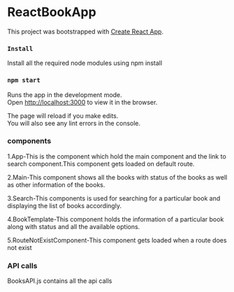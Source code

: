# ReactBookApp
This project was bootstrapped with [Create React App](https://github.com/facebook/create-react-app).

### `Install`

Install all the required node modules using npm install

### `npm start`

Runs the app in the development mode.<br>
Open [http://localhost:3000](http://localhost:3000) to view it in the browser.

The page will reload if you make edits.<br>
You will also see any lint errors in the console.

### components
1.App-This is the component which hold the main component and the link to search component.This component gets loaded on default route.

2.Main-This component shows all the books with status of the books as well as other information of the books.

3.Search-This components is used for searching for a particular book and displaying the list of books accordingly.

4.BookTemplate-This component holds the information of a particular book along with status and all the available options.

5.RouteNotExistComponent-This component gets loaded when a route does not exist

### API calls

BooksAPI.js contains all the api calls


